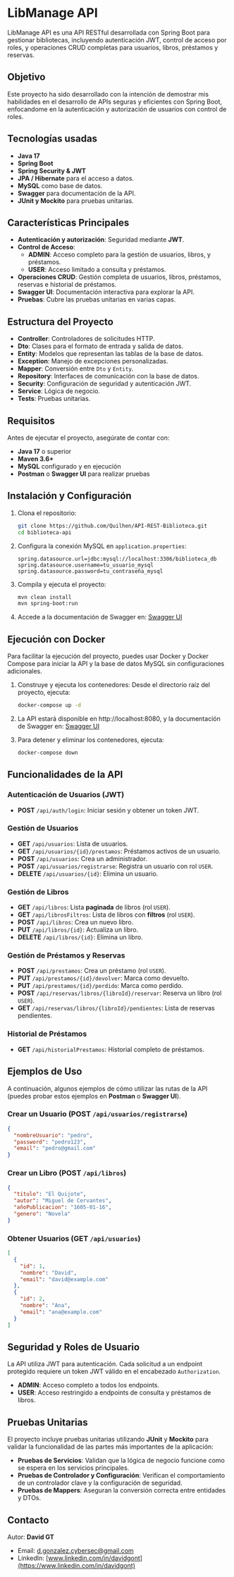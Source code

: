 
# LibManage API

LibManage API es una API RESTful desarrollada con Spring Boot para gestionar bibliotecas, incluyendo autenticación JWT, control de acceso por roles, y operaciones CRUD completas para usuarios, libros, préstamos y reservas.

## Objetivo
Este proyecto ha sido desarrollado con la intención de demostrar mis habilidades en el desarrollo de APIs seguras y eficientes con Spring Boot, enfocandome en la autenticación y autorización de usuarios con control de roles.

## Tecnologías usadas
- **Java 17**
- **Spring Boot**
- **Spring Security & JWT**
- **JPA / Hibernate** para el acceso a datos.
- **MySQL** como base de datos.
- **Swagger** para documentación de la API.
- **JUnit y Mockito** para pruebas unitarias.

## Características Principales
- **Autenticación y autorización**: Seguridad mediante **JWT**.
- **Control de Acceso**:
  - **ADMIN**: Acceso completo para la gestión de usuarios, libros, y préstamos.
  - **USER**: Acceso limitado a consulta y préstamos.
- **Operaciones CRUD**: Gestión completa de usuarios, libros, préstamos, reservas e historial de préstamos.
- **Swagger UI**: Documentación interactiva para explorar la API.
- **Pruebas**: Cubre las pruebas unitarias en varias capas.

## Estructura del Proyecto
- **Controller**: Controladores de solicitudes HTTP.
- **Dto**: Clases para el formato de entrada y salida de datos.
- **Entity**: Modelos que representan las tablas de la base de datos.
- **Exception**: Manejo de excepciones personalizadas.
- **Mapper**: Conversión entre `Dto` y `Entity`.
- **Repository**: Interfaces de comunicación con la base de datos.
- **Security**: Configuración de seguridad y autenticación JWT.
- **Service**: Lógica de negocio.
- **Tests**: Pruebas unitarias.

## Requisitos

Antes de ejecutar el proyecto, asegúrate de contar con:
- **Java 17** o superior
- **Maven 3.6+**
- **MySQL** configurado y en ejecución
- **Postman** o **Swagger UI** para realizar pruebas

## Instalación y Configuración

1. Clona el repositorio:
   ```bash
   git clone https://github.com/Quilhen/API-REST-Biblioteca.git
   cd biblioteca-api
   ```

2. Configura la conexión MySQL en ``application.properties``:
   ```properties
   spring.datasource.url=jdbc:mysql://localhost:3306/biblioteca_db
   spring.datasource.username=tu_usuario_mysql
   spring.datasource.password=tu_contraseña_mysql
   ```

3. Compila y ejecuta el proyecto:
   ```bash
   mvn clean install
   mvn spring-boot:run
   ```

4. Accede a la documentación de Swagger en: [Swagger UI](http://localhost:8080/doc/swagger-ui/index.html)

## Ejecución con Docker
Para facilitar la ejecución del proyecto, puedes usar Docker y Docker Compose para iniciar la API y la base de datos MySQL sin configuraciones adicionales.

1. Construye y ejecuta los contenedores: Desde el directorio raíz del proyecto, ejecuta:
   ```bash
   docker-compose up -d
   ```

2. La API estará disponible en http://localhost:8080, y la documentación de Swagger en: [Swagger UI](http://localhost:8080/doc/swagger-ui/index.html)

3. Para detener y eliminar los contenedores, ejecuta:
   ```bash
   docker-compose down
   ```

## Funcionalidades de la API

### **Autenticación de Usuarios (JWT)**
- **POST** `/api/auth/login`: Iniciar sesión y obtener un token JWT.

### Gestión de Usuarios
- **GET** `/api/usuarios`: Lista de usuarios.
- **GET** `/api/usuarios/{id}/prestamos`: Préstamos activos de un usuario.
- **POST** `/api/usuarios`: Crea un administrador.
- **POST** `/api/usuarios/registrarse`: Registra un usuario con rol `USER`.
- **DELETE** `/api/usuarios/{id}`: Elimina un usuario.

### Gestión de Libros
- **GET** `/api/libros`: Lista **paginada** de libros (rol `USER`).
- **GET** `/api/librosFiltros`: Lista de libros con **filtros** (rol `USER`).
- **POST** `/api/libros`: Crea un nuevo libro.
- **PUT** `/api/libros/{id}`: Actualiza un libro.
- **DELETE** `/api/libros/{id}`: Elimina un libro.

### Gestión de Préstamos y Reservas
- **POST** `/api/prestamos`: Crea un préstamo (rol `USER`).
- **PUT** `/api/prestamos/{id}/devolver`: Marca como devuelto.
- **PUT** `/api/prestamos/{id}/perdido`: Marca como perdido.
- **POST** `/api/reservas/libros/{libroId}/reservar`: Reserva un libro (rol `USER`).
- **GET** `/api/reservas/libros/{libroId}/pendientes`: Lista de reservas pendientes.

### Historial de Préstamos
- **GET** `/api/historialPrestamos`: Historial completo de préstamos.

## Ejemplos de Uso

A continuación, algunos ejemplos de cómo utilizar las rutas de la API (puedes probar estos ejemplos en **Postman** o **Swagger UI**).

### Crear un Usuario (POST `/api/usuarios/registrarse`)

```json
{
  "nombreUsuario": "pedro",
  "password": "pedro123",
  "email": "pedro@gmail.com"
}
```

### Crear un Libro (POST `/api/libros`)

```json
{
  "titulo": "El Quijote",
  "autor": "Miguel de Cervantes",
  "añoPublicacion": "1605-01-16",
  "genero": "Novela"
}
```

### Obtener Usuarios (GET `/api/usuarios`)

```json
[
  {
    "id": 1,
    "nombre": "David",
    "email": "david@example.com"
  },
  {
    "id": 2,
    "nombre": "Ana",
    "email": "ana@example.com"
  }
]
```

## **Seguridad y Roles de Usuario**

La API utiliza JWT para autenticación. Cada solicitud a un endpoint protegido requiere un token JWT válido en el encabezado ``Authorization``.
- **ADMIN**: Acceso completo a todos los endpoints.
- **USER**: Acceso restringido a endpoints de consulta y préstamos de libros.

## Pruebas Unitarias

El proyecto incluye pruebas unitarias utilizando **JUnit** y **Mockito** para validar la funcionalidad de las partes más importantes de la aplicación:

- **Pruebas de Servicios**: Validan que la lógica de negocio funcione como se espera en los servicios principales.
- **Pruebas de Controlador y Configuración**: Verifican el comportamiento de un controlador clave y la configuración de seguridad.
- **Pruebas de Mappers**: Aseguran la conversión correcta entre entidades y DTOs.

## Contacto

Autor: **David GT**

- Email: d.gonzalez.cybersec@gmail.com
- LinkedIn: [www.linkedin.com/in/davidgont](https://www.linkedin.com/in/davidgont)
